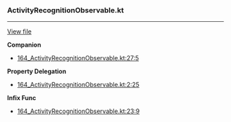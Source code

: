 ### ActivityRecognitionObservable.kt
---
[View file](files/164_ActivityRecognitionObservable.kt)

**Companion**

 - [164_ActivityRecognitionObservable.kt:27:5](files/164_ActivityRecognitionObservable.kt#L27)

**Property Delegation**

 - [164_ActivityRecognitionObservable.kt:2:25](files/164_ActivityRecognitionObservable.kt#L2:)

**Infix Func**

 - [164_ActivityRecognitionObservable.kt:23:9](files/164_ActivityRecognitionObservable.kt#L23)
